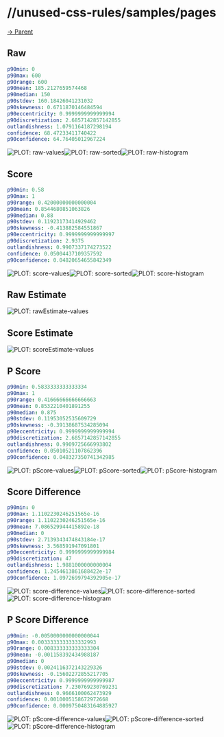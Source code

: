 
# //unused-css-rules/samples/pages

[→ Parent](../..)


## Raw


```yaml
p90min: 0
p90max: 600
p90range: 600
p90mean: 185.2127659574468
p90median: 150
p90stdev: 160.18426041231032
p90skewness: 0.6711870146484594
p90eccentricity: 0.9999999999999994
p90discretization: 2.6857142857142855
outlandishness: 1.0791164187298194
confidence: 68.47233411740422
p90confidence: 64.76405012967224

```

![PLOT: raw-values](./raw/values.svg)![PLOT: raw-sorted](./raw/sorted.svg)![PLOT: raw-histogram](./raw/histogram.svg)
## Score


```yaml
p90min: 0.58
p90max: 1
p90range: 0.42000000000000004
p90mean: 0.8544680851063826
p90median: 0.88
p90stdev: 0.11923173414929462
p90skewness: -0.413882584551867
p90eccentricity: 0.9999999999999997
p90discretization: 2.9375
outlandishness: 0.9907337174273522
confidence: 0.05004437109357592
p90confidence: 0.04820654655842349

```

![PLOT: score-values](./score/values.svg)![PLOT: score-sorted](./score/sorted.svg)![PLOT: score-histogram](./score/histogram.svg)
## Raw Estimate

![PLOT: rawEstimate-values](./rawEstimate/values.svg)
## Score Estimate

![PLOT: scoreEstimate-values](./scoreEstimate/values.svg)
## P Score


```yaml
p90min: 0.5833333333333334
p90max: 1
p90range: 0.41666666666666663
p90mean: 0.8532210401891255
p90median: 0.875
p90stdev: 0.11953052535609729
p90skewness: -0.39138687534285094
p90eccentricity: 0.9999999999999994
p90discretization: 2.6857142857142855
outlandishness: 0.9909725666993802
confidence: 0.05010521107862396
p90confidence: 0.048327350741342985

```

![PLOT: pScore-values](./pScore/values.svg)![PLOT: pScore-sorted](./pScore/sorted.svg)![PLOT: pScore-histogram](./pScore/histogram.svg)
## Score Difference


```yaml
p90min: 0
p90max: 1.1102230246251565e-16
p90range: 1.1102230246251565e-16
p90mean: 7.086529944415892e-18
p90median: 0
p90stdev: 2.7139343474843184e-17
p90skewness: 3.568591947091801
p90eccentricity: 0.9999999999999984
p90discretization: 47
outlandishness: 1.9881000000000004
confidence: 1.2454613861688422e-17
p90confidence: 1.0972699794392905e-17

```

![PLOT: score-difference-values](./score-difference/values.svg)![PLOT: score-difference-sorted](./score-difference/sorted.svg)![PLOT: score-difference-histogram](./score-difference/histogram.svg)
## P Score Difference


```yaml
p90min: -0.0050000000000000044
p90max: 0.0033333333333332993
p90range: 0.008333333333333304
p90mean: -0.001158392434988187
p90median: 0
p90stdev: 0.0024116372143229326
p90skewness: -0.15602272855217705
p90eccentricity: 0.9999999999999987
p90discretization: 7.230769230769231
outlandishness: 0.9666100062473929
confidence: 0.0010005158672972668
p90confidence: 0.0009750483164885927

```

![PLOT: pScore-difference-values](./pScore-difference/values.svg)![PLOT: pScore-difference-sorted](./pScore-difference/sorted.svg)![PLOT: pScore-difference-histogram](./pScore-difference/histogram.svg)
